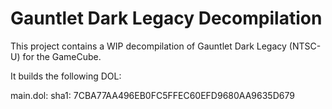 # Gauntlet Dark Legacy Decompilation

This project contains a WIP decompilation of Gauntlet Dark Legacy (NTSC-U) for the GameCube.

It builds the following DOL:

main.dol: sha1: 7CBA77AA496EB0FC5FFEC60EFD9680AA9635D679
